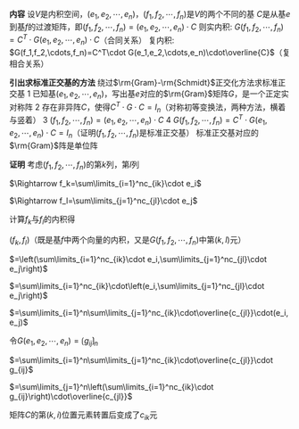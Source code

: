 **内容**
设$V$是内积空间，$(e_1,e_2,\cdots,e_n)$，$(f_1,f_2,\cdots,f_n)$是$V$的两个不同的基
$C$是从基$e$到基$f$的过渡矩阵，即$(f_1,f_2,\cdots,f_n)=(e_1,e_2,\cdots,e_n)\cdot C$
则实内积: $G(f_1,f_2,\cdots,f_n)=C^T\cdot G(e_1,e_2,\cdots,e_n)\cdot C$（合同关系）
复内积: $G(f_1,f_2,\cdots,f_n)=C^T\cdot G(e_1,e_2,\cdots,e_n)\cdot\overline{C}$（复相合关系）

**引出求标准正交基的方法**
绕过$\rm{Gram}-\rm{Schmidt}$正交化方法求标准正交基
1 已知基$(e_1,e_2,\cdots,e_n)$，写出基$e$对应的$\rm{Gram}$矩阵$G$，是一个正定实对称阵
2 存在非异阵$C$，使得$C^T\cdot G\cdot C=I_n$（对称初等变换法，两种方法，横着与竖着）
3 $(f_1,f_2,\cdots,f_n)=(e_1,e_2,\cdots,e_n)\cdot C$
4 $G(f_1,f_2,\cdots,f_n)=C^T\cdot G(e_1,e_2,\cdots,e_n)\cdot C=I_n$（证明$(f_1,f_2,\cdots,f_n)$是标准正交基）
  标准正交基对应的$\rm{Gram}$阵是单位阵

**证明**
考虑$(f_1,f_2,\cdots,f_n)$的第$k$列，第$l$列

$\Rightarrow f_k=\sum\limits_{i=1}^nc_{ik}\cdot e_i$

$\Rightarrow f_l=\sum\limits_{j=1}^nc_{jl}\cdot e_j$

计算$f_k$与$f_l$的内积得

$(f_k,f_l)$（既是基$f$中两个向量的内积，又是$G(f_1,f_2,\cdots,f_n)$中第$(k,l)$元）

$=\left(\sum\limits_{i=1}^nc_{ik}\cdot e_i,\sum\limits_{j=1}^nc_{jl}\cdot e_j\right)$

$=\sum\limits_{i=1}^nc_{ik}\cdot\left(e_i,\sum\limits_{j=1}^nc_{jl}\cdot e_j\right)$

$=\sum\limits_{i=1}^n\sum\limits_{j=1}^nc_{ik}\cdot\overline{c_{jl}}\cdot(e_i,e_j)$

令$G(e_1,e_2,\cdots,e_n)=\lgroup g_{ij}\rgroup_n$

$=\sum\limits_{i=1}^n\sum\limits_{j=1}^nc_{ik}\cdot\overline{c_{jl}}\cdot g_{ij}$

$=\sum\limits_{j=1}^n\left(\sum\limits_{i=1}^nc_{ik}\cdot g_{ij}\right)\cdot\overline{c_{jl}}$

矩阵$C$的第$(k,i)$位置元素转置后变成了$c_{ik}$元
